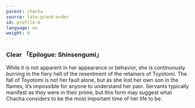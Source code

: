 ```yaml
---
parent: chacha
source: fate-grand-order
id: profile-6
language: en
weight: 6
---
```


### Clear 「Epilogue: Shinsengumi」

While it is not apparent in her appearance or behavior, she is continuously burning in the fiery hell of the resentment of the retainers of Toyotomi.
The fall of Toyotomi is not her fault alone, but as she lost her own son in the flames, it’s impossible for anyone to understand her pain.
Servants typically manifest as they were in their prime, but this form may suggest what Chacha considers to be the most important time of her life to be.
